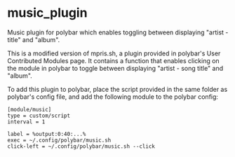 # music_plugin
Music plugin for polybar which enables toggling between displaying "artist - title" and "album".


This is a modified version of mpris.sh, a plugin provided in polybar's User Contributed Modules page. It contains a function that enables clicking on the module in polybar to toggle between displaying "artist - song title" and "album".

To add this plugin to polybar, place the script provided in the same folder as polybar's config file, and add the following module to the polybar config:

```
[module/music]
type = custom/script
interval = 1

label = %output:0:40:...%
exec = ~/.config/polybar/music.sh
click-left = ~/.config/polybar/music.sh --click
```
